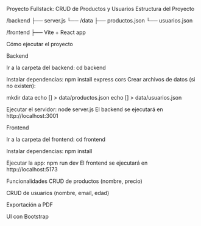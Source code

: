  Proyecto Fullstack: CRUD de Productos y Usuarios
 Estructura del Proyecto

/backend
  ├── server.js
  └── /data
      ├── productos.json
      └── usuarios.json

/frontend
  ├── Vite + React app

 Cómo ejecutar el proyecto

Backend

Ir a la carpeta del backend:
cd backend

Instalar dependencias:
npm install express cors
Crear archivos de datos (si no existen):

mkdir data
echo [] > data/productos.json
echo [] > data/usuarios.json

Ejecutar el servidor:
node server.js
El backend se ejecutará en http://localhost:3001

Frontend

Ir a la carpeta del frontend:
cd frontend

Instalar dependencias:
npm install

Ejecutar la app:
npm run dev
El frontend se ejecutará en http://localhost:5173

 Funcionalidades
CRUD de productos (nombre, precio)

CRUD de usuarios (nombre, email, edad)

Exportación a PDF

UI con Bootstrap